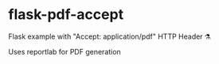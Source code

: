 # flask-pdf-accept

Flask example with "Accept: application/pdf" HTTP Header ⚗️

Uses reportlab for PDF generation
